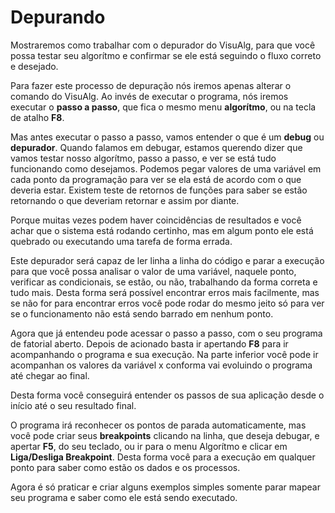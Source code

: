 # Depurando

Mostraremos como trabalhar com o depurador do VisuAlg, para que você possa testar seu algorítmo e confirmar se ele está seguindo o fluxo correto e desejado.

Para fazer este processo de depuração nós iremos apenas alterar o comando do VisuAlg. Ao invés de executar o programa, nós iremos executar o **passo a passo**, que fica o mesmo menu **algorítmo**, ou na tecla de atalho **F8**.

Mas antes executar o passo a passo, vamos entender o que é um **debug** ou **depurador**. Quando falamos em debugar, estamos querendo dizer que vamos testar nosso algorítmo, passo a passo, e ver se está tudo funcionando como desejamos. Podemos pegar valores de uma variável em cada ponto da programação para ver se ela está de acordo com o que deveria estar. Existem teste de retornos de funções para saber se estão retornando o que deveriam retornar e assim por diante.

Porque muitas vezes podem haver coincidências de resultados e você achar que o sistema está rodando certinho, mas em algum ponto ele está quebrado ou executando uma tarefa de forma errada.

Este depurador será capaz de ler linha a linha do código e parar a execução para que você possa analisar o valor de uma variável, naquele ponto, verificar as condicionais, se estão, ou não, trabalhando da forma correta e tudo mais. Desta forma será possível encontrar erros mais facilmente, mas se não for para encontrar erros você pode rodar do mesmo jeito só para ver se o funcionamento não está sendo barrado em nenhum ponto.

Agora que já entendeu pode acessar o passo a passo, com o seu programa de fatorial aberto. Depois de acionado basta ir apertando **F8** para ir acompanhando o programa e sua execução. Na parte inferior você pode ir acompanhan os valores da variável x conforma vai evoluindo o programa até chegar ao final.

Desta forma você conseguirá entender os passos de sua aplicação desde o início até o seu resultado final.

O programa irá reconhecer os pontos de parada automaticamente, mas você pode criar seus **breakpoints** clicando na linha, que deseja debugar, e apertar **F5**, do seu teclado, ou ir para o menu Algorítmo e clicar em **Liga/Desliga Breakpoint**. Desta forma você para a execução em qualquer ponto para saber como estão os dados e os processos.

Agora é só praticar e criar alguns exemplos simples somente parar mapear seu programa e saber como ele está sendo executado.